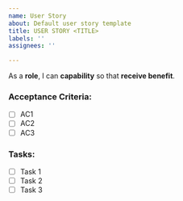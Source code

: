 ```yaml
---
name: User Story
about: Default user story template
title: USER STORY <TITLE>
labels: ''
assignees: ''

---
```


As a **role**, I can **capability** so that **receive benefit**.
	
### Acceptance Criteria:
- [ ] AC1
- [ ] AC2
- [ ] AC3

### Tasks:
- [ ] Task 1
- [ ] Task 2
- [ ] Task 3
